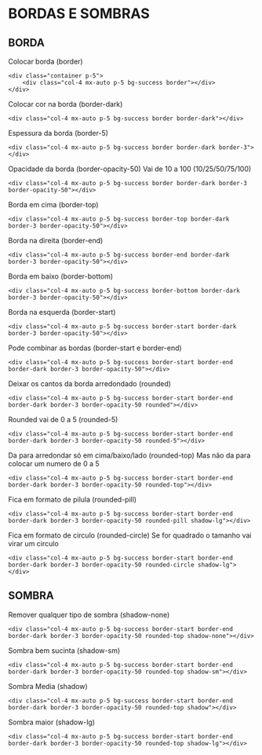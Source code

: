 # BORDAS E SOMBRAS

## BORDA
Colocar borda (border)
```
<div class="container p-5">
    <div class="col-4 mx-auto p-5 bg-success border"></div>
</div>
```

Colocar cor na borda (border-dark)
```
<div class="col-4 mx-auto p-5 bg-success border border-dark"></div>
```

Espessura da borda (border-5)
```
<div class="col-4 mx-auto p-5 bg-success border border-dark border-3"></div>
```

Opacidade da borda (border-opacity-50) 
Vai de 10 a 100 (10/25/50/75/100)
```
<div class="col-4 mx-auto p-5 bg-success border border-dark border-3 border-opacity-50"></div>
```

Borda em cima (border-top)
```
<div class="col-4 mx-auto p-5 bg-success border-top border-dark border-3 border-opacity-50"></div>
```

Borda na direita (border-end)
```
<div class="col-4 mx-auto p-5 bg-success border-end border-dark border-3 border-opacity-50"></div>
```

Borda em baixo (border-bottom) 
```
<div class="col-4 mx-auto p-5 bg-success border-bottom border-dark border-3 border-opacity-50"></div>
```

Borda na esquerda (border-start)
```
<div class="col-4 mx-auto p-5 bg-success border-start border-dark border-3 border-opacity-50"></div>
```

Pode combinar as bordas (border-start e border-end)
```
<div class="col-4 mx-auto p-5 bg-success border-start border-end border-dark border-3 border-opacity-50"></div>
```

Deixar os cantos da borda arredondado (rounded)
```
<div class="col-4 mx-auto p-5 bg-success border-start border-end border-dark border-3 border-opacity-50 rounded"></div>
```

Rounded vai de 0 a 5 (rounded-5)
```
<div class="col-4 mx-auto p-5 bg-success border-start border-end border-dark border-3 border-opacity-50 rounded-5"></div>
```

Da para arredondar só em cima/baixo/lado (rounded-top)
Mas não da para colocar um numero de 0 a 5
```
<div class="col-4 mx-auto p-5 bg-success border-start border-end border-dark border-3 border-opacity-50 rounded-top"></div>
```

Fica em formato de pilula (rounded-pill)
```
<div class="col-4 mx-auto p-5 bg-success border-start border-end border-dark border-3 border-opacity-50 rounded-pill shadow-lg"></div>
```

Fica em formato de circulo (rounded-circle)
Se for quadrado o tamanho vai virar um circulo
```
<div class="col-4 mx-auto p-5 bg-success border-start border-end border-dark border-3 border-opacity-50 rounded-circle shadow-lg"></div>
```

## SOMBRA
Remover qualquer tipo de sombra (shadow-none)
```
<div class="col-4 mx-auto p-5 bg-success border-start border-end border-dark border-3 border-opacity-50 rounded-top shadow-none"></div>
```

Sombra bem sucinta (shadow-sm)
```
<div class="col-4 mx-auto p-5 bg-success border-start border-end border-dark border-3 border-opacity-50 rounded-top shadow-sm"></div>
```

Sombra Media (shadow)
```
<div class="col-4 mx-auto p-5 bg-success border-start border-end border-dark border-3 border-opacity-50 rounded-top shadow"></div>
```

Sombra maior (shadow-lg)
```
<div class="col-4 mx-auto p-5 bg-success border-start border-end border-dark border-3 border-opacity-50 rounded-top shadow-lg"></div>
```